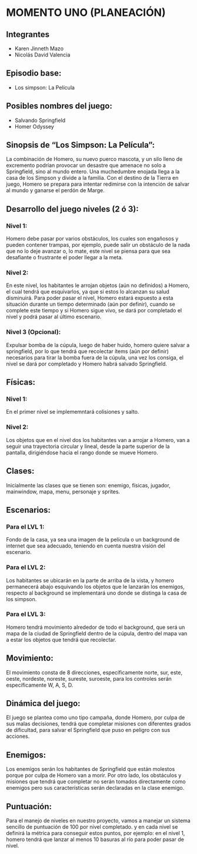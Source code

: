 # MOMENTO UNO (PLANEACIÓN)
## Integrantes
* Karen Jinneth Mazo
* Nicolás David Valencia

## Episodio base:
* Los simpson: La Película

## Posibles nombres del juego:
* Salvando Springfield
* Homer Odyssey

## Sinopsis de “Los Simpson: La Película”: 
La combinación de Homero, su nuevo puerco mascota, y un silo lleno de excremento podrían provocar un desastre que amenace no solo a Springfield, sino al mundo entero. Una muchedumbre enojada llega a la casa de los Simpson y divide a la familia. Con el destino de la Tierra en juego, Homero se prepara para intentar redimirse con la intención de salvar al mundo y ganarse el perdón de Marge.

## Desarrollo del juego niveles (2 ó 3):
### Nivel 1:
Homero debe pasar por varios obstáculos, los cuales son engañosos y pueden contener trampas, por ejemplo, puede salir un obstáculo de la nada que no lo deje avanzar o, lo mate, este nivel se piensa para que sea desafiante o frustrante el poder llegar a la meta.
### Nivel 2: 
En este nivel, los habitantes le arrojan objetos (aún no definidos) a Homero, el cual tendrá que esquivarlos, ya que si estos lo alcanzan su salud disminuirá. Para poder pasar el nivel, Homero estará expuesto a esta situación durante un tiempo determinado (aún por definir), cuando se complete este tiempo y si Homero sigue vivo, se dará por completado el nivel y podrá pasar al último escenario.
### Nivel 3 (Opcional): 
Expulsar bomba de la cúpula, luego de haber huido, homero quiere salvar a springfield, por lo que tendrá que recolectar ítems (aún por definir) necesarios para tirar la bomba fuera de la cúpula, una vez los consiga, el nivel se dará por completado y Homero habrá salvado Springfield.

## Físicas:
### Nivel 1:
En el primer nivel se implememntará colisiones y salto.
### Nivel 2:
Los objetos que en el nivel dos los habitantes van a arrojar a Homero, van a seguir una trayectoria circular y lineal, desde la parte superior de la pantalla, dirigiéndose hacia el rango donde se mueve Homero. 

## Clases:
Inicialmente las clases que se tienen son: enemigo, físicas, jugador, mainwindow, mapa, menu, personaje y sprites.

## Escenarios:
### Para el LVL 1: 
Fondo de la casa, ya sea una imagen de la película o un background de internet que sea adecuado, teniendo en cuenta nuestra visión del escenario.
### Para el LVL 2: 
Los habitantes se ubicarán en la parte de arriba de la vista, y homero permanecerá abajo esquivando los objetos que le lanzarán los enemigos, respecto al background se implementará uno donde se distinga la casa de los simpson.
### Para el LVL 3: 
Homero tendrá movimiento alrededor de todo el background, que será un mapa de la ciudad de Springfield dentro de la cúpula, dentro del mapa van a estar los objetos que tendrá que recolectar. 

## Movimiento:
El movimiento consta de 8 direcciones, específicamente norte, sur, este, oeste, nordeste, noreste, sureste, suroeste, para los controles serán específicamente W, A, S, D.

## Dinámica del juego: 
El juego se plantea como uno tipo campaña, donde Homero, por culpa de sus malas decisiones, tendrá que completar misiones con diferentes grados de dificultad, para salvar el  Springfield que puso en peligro con sus acciones.

## Enemigos:
Los enemigos serán los habitantes de Springfield que están molestos porque por culpa de Homero van a morir. Por otro lado, los obstáculos y misiones que tendrá que completar no serán tomados directamente como enemigos pero sus características serán declaradas en la clase enemigo.

## Puntuación:
Para el manejo de niveles en nuestro proyecto, vamos a manejar un sistema sencillo de puntuación de 100 por nivel completado. y en cada nivel se definirá la métrica para conseguir estos puntos, por ejemplo: en el nivel 1, homero tendrá que lanzar al menos 10 basuras al río para poder pasar de nivel.



